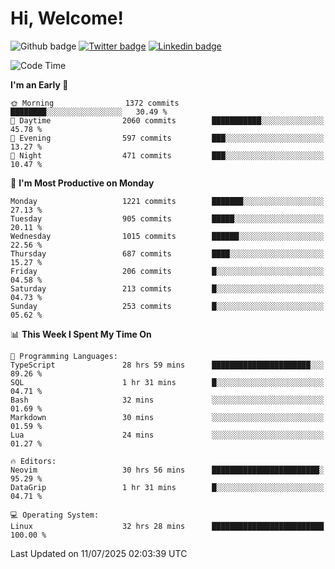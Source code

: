   # Hi, Welcome!
  ![Github badge](https://img.shields.io/github/followers/kraken-afk.svg?style=social&label=Follow&maxAge=2592000)
  [![Twitter badge](https://img.shields.io/badge/-Twitter-00acee?style=flat-square&logo=Twitter&logoColor=white)](https://twitter.com/trshppl)
  [![Linkedin badge](https://img.shields.io/badge/LinkedIn-0077B5?style=flat-square&logo=linkedin&logoColor=white)](https://www.linkedin.com/in/noveanrer)
<!--START_SECTION:waka-->
![Code Time](http://img.shields.io/badge/Code%20Time-1%2C077%20hrs%2048%20mins-blue)

**I'm an Early 🐤** 

```text
🌞 Morning                1372 commits        ████████░░░░░░░░░░░░░░░░░   30.49 % 
🌆 Daytime                2060 commits        ███████████░░░░░░░░░░░░░░   45.78 % 
🌃 Evening                597 commits         ███░░░░░░░░░░░░░░░░░░░░░░   13.27 % 
🌙 Night                  471 commits         ███░░░░░░░░░░░░░░░░░░░░░░   10.47 % 
```
📅 **I'm Most Productive on Monday** 

```text
Monday                   1221 commits        ███████░░░░░░░░░░░░░░░░░░   27.13 % 
Tuesday                  905 commits         █████░░░░░░░░░░░░░░░░░░░░   20.11 % 
Wednesday                1015 commits        ██████░░░░░░░░░░░░░░░░░░░   22.56 % 
Thursday                 687 commits         ████░░░░░░░░░░░░░░░░░░░░░   15.27 % 
Friday                   206 commits         █░░░░░░░░░░░░░░░░░░░░░░░░   04.58 % 
Saturday                 213 commits         █░░░░░░░░░░░░░░░░░░░░░░░░   04.73 % 
Sunday                   253 commits         █░░░░░░░░░░░░░░░░░░░░░░░░   05.62 % 
```


📊 **This Week I Spent My Time On** 

```text
💬 Programming Languages: 
TypeScript               28 hrs 59 mins      ██████████████████████░░░   89.26 % 
SQL                      1 hr 31 mins        █░░░░░░░░░░░░░░░░░░░░░░░░   04.71 % 
Bash                     32 mins             ░░░░░░░░░░░░░░░░░░░░░░░░░   01.69 % 
Markdown                 30 mins             ░░░░░░░░░░░░░░░░░░░░░░░░░   01.59 % 
Lua                      24 mins             ░░░░░░░░░░░░░░░░░░░░░░░░░   01.27 % 

🔥 Editors: 
Neovim                   30 hrs 56 mins      ████████████████████████░   95.29 % 
DataGrip                 1 hr 31 mins        █░░░░░░░░░░░░░░░░░░░░░░░░   04.71 % 

💻 Operating System: 
Linux                    32 hrs 28 mins      █████████████████████████   100.00 % 
```


 Last Updated on 11/07/2025 02:03:39 UTC
<!--END_SECTION:waka-->